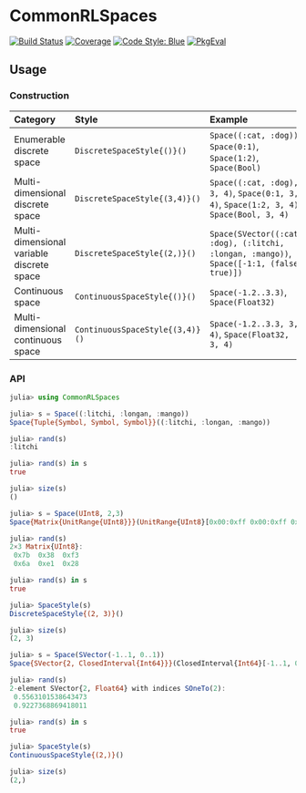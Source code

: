 # CommonRLSpaces

[![Build Status](https://github.com/JuliaReinforcementLearning/CommonRLSpaces.jl/actions/workflows/CI.yml/badge.svg?branch=main)](https://github.com/JuliaReinforcementLearning/CommonRLSpaces.jl/actions/workflows/CI.yml?query=branch%3Amain)
[![Coverage](https://codecov.io/gh/JuliaReinforcementLearning/CommonRLSpaces.jl/branch/main/graph/badge.svg)](https://codecov.io/gh/JuliaReinforcementLearning/CommonRLSpaces.jl)
[![Code Style: Blue](https://img.shields.io/badge/code%20style-blue-4495d1.svg)](https://github.com/invenia/BlueStyle)
[![PkgEval](https://JuliaCI.github.io/NanosoldierReports/pkgeval_badges/C/CommonRLSpaces.svg)](https://JuliaCI.github.io/NanosoldierReports/pkgeval_badges/report.html)

## Usage

### Construction

|Category|Style|Example|
|:---|:----|:-----|
|Enumerable discrete space| `DiscreteSpaceStyle{()}()` | `Space((:cat, :dog))`, `Space(0:1)`, `Space(1:2)`, `Space(Bool)`|
|Multi-dimensional discrete space| `DiscreteSpaceStyle{(3,4)}()` | `Space((:cat, :dog), 3, 4)`, `Space(0:1, 3, 4)`, `Space(1:2, 3, 4)`, `Space(Bool, 3, 4)`|
|Multi-dimensional variable discrete space| `DiscreteSpaceStyle{(2,)}()` | `Space(SVector((:cat, :dog), (:litchi, :longan, :mango))`, `Space([-1:1, (false, true)])`|
|Continuous space| `ContinuousSpaceStyle{()}()` | `Space(-1.2..3.3)`, `Space(Float32)`|
|Multi-dimensional continuous space| `ContinuousSpaceStyle{(3,4)}()` | `Space(-1.2..3.3, 3, 4)`, `Space(Float32, 3, 4)`|

### API

```julia
julia> using CommonRLSpaces

julia> s = Space((:litchi, :longan, :mango))
Space{Tuple{Symbol, Symbol, Symbol}}((:litchi, :longan, :mango))

julia> rand(s)
:litchi

julia> rand(s) in s
true

julia> size(s)
()
```

```julia
julia> s = Space(UInt8, 2,3)
Space{Matrix{UnitRange{UInt8}}}(UnitRange{UInt8}[0x00:0xff 0x00:0xff 0x00:0xff; 0x00:0xff 0x00:0xff 0x00:0xff])

julia> rand(s)
2×3 Matrix{UInt8}:
 0x7b  0x38  0xf3
 0x6a  0xe1  0x28

julia> rand(s) in s
true

julia> SpaceStyle(s)
DiscreteSpaceStyle{(2, 3)}()

julia> size(s)
(2, 3)
```

```julia
julia> s = Space(SVector(-1..1, 0..1))
Space{SVector{2, ClosedInterval{Int64}}}(ClosedInterval{Int64}[-1..1, 0..1])

julia> rand(s)
2-element SVector{2, Float64} with indices SOneTo(2):
 0.5563101538643473
 0.9227368869418011

julia> rand(s) in s
true

julia> SpaceStyle(s)
ContinuousSpaceStyle{(2,)}()

julia> size(s)
(2,)
```